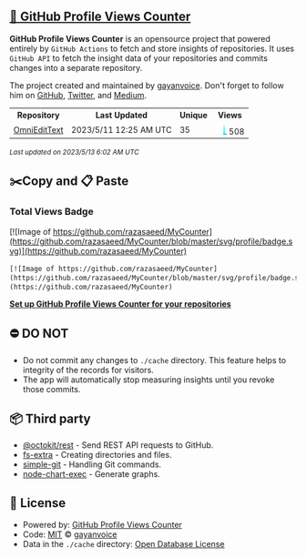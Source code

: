 ## [🚀 GitHub Profile Views Counter](https://github.com/gayanvoice/github-profile-views-counter)
**GitHub Profile Views Counter** is an opensource project that powered entirely by  `GitHub Actions` to fetch and store insights of repositories.
It uses `GitHub API` to fetch the insight data of your repositories and commits changes into a separate repository.

The project created and maintained by [gayanvoice](https://github.com/gayanvoice). Don't forget to follow him on [GitHub](https://github.com/gayanvoice), [Twitter](https://twitter.com/gayanvoice), and [Medium](https://gayanvoice.medium.com/).

<table>
	<tr>
		<th>
			Repository
		</th>
		<th>
			Last Updated
		</th>
		<th>
			Unique
		</th>
		<th>
			Views
		</th>
	</tr>
	<tr>
		<td>
			<a href="https://github.com/razasaeed/MyCounter/tree/master/readme/603401099/year.md">
				OmniEditText
			</a>
		</td>
		<td>
			2023/5/11 12:25 AM UTC
		</td>
		<td>
			35
		</td>
		<td>
			<img alt="Response time graph" src="https://github.com/razasaeed/MyCounter/raw/master/graph/603401099/small/year.png" height="20"> 508
		</td>
	</tr>
</table>

<small><i>Last updated on 2023/5/13 6:02 AM UTC</i></small>

## ✂️Copy and 📋 Paste
### Total Views Badge
[![Image of https://github.com/razasaeed/MyCounter](https://github.com/razasaeed/MyCounter/blob/master/svg/profile/badge.svg)](https://github.com/razasaeed/MyCounter)

```readme
[![Image of https://github.com/razasaeed/MyCounter](https://github.com/razasaeed/MyCounter/blob/master/svg/profile/badge.svg)](https://github.com/razasaeed/MyCounter)
```
[**Set up GitHub Profile Views Counter for your repositories**](https://github.com/gayanvoice/github-profile-views-counter)
## ⛔ DO NOT
- Do not commit any changes to `./cache` directory. This feature helps to integrity of the records for visitors.
- The app will automatically stop measuring insights until you revoke those commits.
## 📦 Third party

- [@octokit/rest](https://www.npmjs.com/package/@octokit/rest) - Send REST API requests to GitHub.
- [fs-extra](https://www.npmjs.com/package/fs-extra) - Creating directories and files.
- [simple-git](https://www.npmjs.com/package/simple-git) - Handling Git commands.
- [node-chart-exec](https://www.npmjs.com/package/node-chart-exec) - Generate graphs.
## 📄 License
- Powered by: [GitHub Profile Views Counter](https://github.com/gayanvoice/github-profile-views-counter)
- Code: [MIT](./LICENSE) © [gayanvoice](https://github.com/gayanvoice)
- Data in the `./cache` directory: [Open Database License](https://opendatacommons.org/licenses/odbl/1-0/)